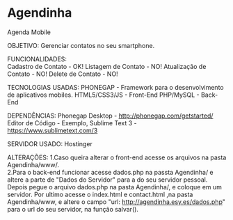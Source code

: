 # Agendinha
Agenda Mobile

OBJETIVO: 
Gerenciar contatos no seu smartphone.

FUNCIONALIDADES:  
Cadastro de Contato - OK!
Listagem de Contato - NO!
Atualização de Contato - NO!
Delete de Contato - NO!

TECNOLOGIAS USADAS:
PHONEGAP - Framework para o desenvolvimento de aplicativos mobiles.
HTML5/CSS3/JS - Front-End
PHP/MySQL - Back-End

DEPENDÊNCIAS: 
Phonegap Desktop - http://phonegap.com/getstarted/
Editor de Código - Exemplo, Sublime Text 3 - https://www.sublimetext.com/3

SERVIDOR USADO:
Hostinger

ALTERAÇÕES:
1.Caso queira alterar o front-end acesse os arquivos na pasta Agendinha/www/.  
2.Para o back-end funcionar acesse dados.php na passta Agendinha/ e altere a parte de "Dados do Servidor" para a do seu servidor pessoal. Depois pegue o arquivo dados.php na pasta Agendinha/, e coloque em um servidor. Por ultimo acesse o index.html e contact.html ,na pasta Agendinha/www, e altere o campo "url: http://agendinha.esy.es/dados.php" para o url do seu servidor, na função salvar().
